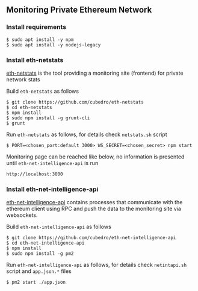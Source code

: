 
## Monitoring Private Ethereum Network

### Install requirements
```
$ sudo apt install -y npm
$ sudo apt install -y nodejs-legacy
```

### Install eth-netstats
[eth-netstats](https://github.com/cubedro/eth-netstats) is the tool providing a monitoring site (frontend) for private network stats

Build ```eth-netstats``` as follows
```
$ git clone https://github.com/cubedro/eth-netstats
$ cd eth-netstats
$ npm install
$ sudo npm install -g grunt-cli
$ grunt
```
Run ```eth-netstats``` as follows, for details check ```netstats.sh``` script
```
$ PORT=<chosen_port:default 3000> WS_SECRET=<chosen_secret> npm start
```
Monitoring page can be reached like below, no information is presented until ```eth-net-intelligence-api``` is run
```
http://localhost:3000
```

### Install eth-net-intelligence-api
[eth-net-intelligence-api](https://github.com/cubedro/eth-net-intelligence-api) contains processes that communicate with the ethereum client using RPC and push the data to the monitoring site via websockets.

Build ```eth-net-intelligence-api``` as follows
```
$ git clone https://github.com/cubedro/eth-net-intelligence-api
$ cd eth-net-intelligence-api
$ npm install
$ sudo npm install -g pm2
```
Run ```eth-net-intelligence-api``` as follows, for details check ```netintapi.sh``` script and ```app.json.*``` files
```
$ pm2 start ./app.json
```
